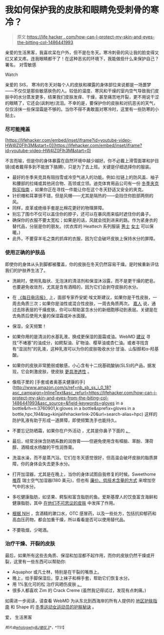 # 我如何保护我的皮肤和眼睛免受刺骨的寒冷？

> 原文:[https://life hacker . com/how-can-I-protect-my-skin-and-eyes-the-bitting-col-1486441993](https://lifehacker.com/how-can-i-protect-my-skin-and-eyes-from-the-biting-col-1486441993)

亲爱的生活黑客，我喜欢呆在户外，但不是在冬天。寒冷刺骨的风让我的脸变得又红又紧又疼。连我眼睛都干了！在这种恶劣的环境下，我能做些什么来保护自己？
署名，
对雪敏感

Watch

亲爱的 StS，
寒冷的冬天对每个人的皮肤和裸露的身体部位来说都是一场噩梦——不仅仅是那些敏感肤色的人。较低的温度、寒风和干燥的室内空气导致我们皮肤中的水分蒸发更多，结果我们皮肤发痒、干燥，甚至痛苦地开裂，更不用说干涩的眼睛了，它还会(讽刺地)流泪。不幸的是，要保护你的皮肤和对抗恶劣的天气，仅仅涂抹一些保湿霜是不够的。当你不得不勇敢面对寒冷时，这里有一些防寒的小贴士。

### 尽可能掩盖

 [https://lifehacker.com/embed/inset/iframe?id=youtube-video-HW4IZ0Flh3M&start=0](https://lifehacker.com/embed/inset/iframe?id=youtube-video-HW4IZ0Flh3M&start=0) 

不言而喻，但是你的身体暴露在自然环境中越少越好。你不必戴上滑雪面罩和护目镜(或者戴得多到不能放下胳膊)，只是为了去上班。关键是仔细选择你的服装。

*   最好的冬季夹克具有阻挡雪或冷空气进入的功能。例如:拉链上的防风盖、袖子和腰部的拉绳或其他闭合物、高领或立领。迪克体育用品公司有一份 [冬季夹克购买指南](http://www.dickssportinggoods.com/info/index.jsp?categoryId=12084881) ，如果你正在寻找一件能让你在这个冬天舒适又安全的夹克。
*   针织帽和耳罩很不错，但是风帽——尤其是隔热的——会挡住你脸部两侧的风。
*   同样，皮革或绝缘手套是比棉花更好的物理屏障。
*   别忘了围巾不仅可以盖住你的脖子，还可以在暴风雨来临时遮住你的鼻子。
*   确保你的衣服不要太宽松；如果是的话，风就会找到进来的路。作为紧身衣的替代品，分层是你的朋友。(优衣库的 Heattech 系列服装 [男士](http://www.uniqlo.com/us/mens-clothing/collections/mens-heattech-collection) [女士](http://www.uniqlo.com/us/womens-clothing/collections/womens-heattech-collection) 可以保暖。)
*   此外，不要穿羊毛之类的抓痒的衣服，因为它会破坏皮肤上保持水分的屏障。

### 使用正确的护肤品

即使你的身体从头到脚都被覆盖，你的皮肤在冬天仍然容易干燥。是时候重新评估我们的护肤养生法了。

*   洗碗时，使用乳脂状、无泡沫的清洁剂和保湿沐浴露，而不是更干燥的肥皂。也要避免收敛剂，尤其是含有酒精的，因为它们会剥夺皮肤的水分。
*   在 [《每日电讯报》](http://www.telegraph.co.uk/health/wellbeing/8129795/Skin-treatment-during-winter.html) 上，面部专家乔安妮·埃文斯建议，如果你是干性皮肤，一周去角质三次；如果你是油性或混合性皮肤，一周去角质两次。 [嘉人](http://www.marieclaire.com/hair-beauty/trends/10-winter-skin-myths) 说，通过去除表层的干燥皮肤，你可以帮助富含水分的新细胞移动到表层。关键是在去角质后使用大量的保湿霜或补水面膜。
*   保湿，全天频繁！
*   如果你用的是清淡的水基乳液，换成更保湿的面霜或油。WebMD [建议](http://www.webmd.com/beauty/ten-winter-skin-care-tips) 寻找“不堵塞”的油成分，如鳄梨油、矿物油、樱草油或杏仁油。或者寻找含有“湿润剂”的乳液，这种乳液可以为你的皮肤吸收水分:甘油、山梨醇和α-羟基酸。
*   如果你的皮肤非常脆弱或敏感，小心含有十二烷基硫酸钠(SLS)的产品，据发现，它会刺激皮肤，使皮肤 [更具渗透性](http://www.ncbi.nlm.nih.gov/pubmed/6370581) 。
*   像瓶子里的 [手套或者奥基夫健康的手](http://www.amazon.com/s/ref=nb_sb_ss_i_0_18?asc_campaign=InlineText&asc_refurl=https://lifehacker.com/how-can-i-protect-my-skin-and-eyes-from-the-biting-col-1486441993&asc_source=&field-keywords=gloves in a bottle&rh=n:3760901,k:gloves in a bottle&sprefix=gloves in a bottle,hpc,194&tag=kinjalifehackerlink-20&url=search-alias=hpc) 这样的防护乳液有助于形成一道屏障，即使频繁洗手也能持久。
*   不要忘记防晒霜，如果你在户外活动 ，尤其是你鼻子下面的 [。](http://www.mensjournal.com/expert-advice/winter-skin-care-20131122/skin-care-for-winter-sport-enthusiasts)
*   最后，经常涂抹含防晒系数的润唇膏——但避免使用含有樟脑、苯酚、薄荷醇、酒精或水杨酸的干性润唇膏。

*   洗温水澡，而不是蒸汽浴。它们在冬天感觉很好，但高温会破坏皮肤的脂质屏障，你的身体会失去更多水分。
*   打开加湿器，尤其是在晚上，当你的身体试图自我修复的时候。Sweethome [推荐](http://thesweethome.com/reviews/the-best-humidifier/) 瑞士空气加湿器(180 美元)，但也有 [廉价、低技术含量的方式](http://lifehacker.com/humidify-your-home-for-increased-winter-comfort-5454655) 来增加空气中的水分。
*   多吃健康脂肪，如坚果、鳄梨和富含脂肪的鱼。爱斯基摩人的饮食富含海鲜和健康脂肪，其中 [在他们不可思议的皮肤](http://www.ascentahealth.com/health-science/science-articles/omega-3-fish-oil-and-skin-health) 中发挥了作用。
*   [根据 NIH](http://newsinhealth.nih.gov/2009/January/feature1.htm) ，含酒精的漱口水，OTC 感冒药，以及一些处方，包括抗抑郁药和高血压药物，都会加重干燥，所以看看是否可以使用替代品。
*   不要吸烟，少喝酒。

### 治疗干燥、开裂的皮肤

最后，如果所有这些去角质、保湿和加湿都不起作用，而你的皮肤仍然干燥或开裂，这里有一些东西可以帮助你:

*   Aquaphor 或凡士林，特别是在干裂的嘴唇上。
*   晚上，给手脚保湿后，穿上袜子和棉手套，帮助它们恢复水分。
*   用 1%氢化可的松 治疗风晒伤皮肤 [。](http://www.realsimple.com/beauty-fashion/skincare/winter-proofing-your-skin-hair-eyes-10000001012380/page8.html)
*   很多人都喜欢 Zim 的 Crack Creme (虽然我记得试过，发现有点刺痛。)

如需进一步阅读，请查看 WebMD 为从东北到西海岸的所有人提供的 [地区护肤指南](http://www.webmd.com/beauty/skin/winter-skin-care-from-sea-to-sea) 和 Shape 的 [冬季运动女运动员的护肤秘诀](http://www.shape.com/lifestyle/beauty-style/8-skincare-secrets-pro-female-winter-sport-athletes) 。

爱，
生活黑客

<small>*照片由*</small>[<small>*whologwhy*</small>](http://www.flickr.com/photos/60417477@N00/4257537239/in/photolist-7udZut-dZpMTn-eBHGF3-bB4MHh-dAT7i1-9Wm94J-8cCFSz-94hVEg-81g4yW-81cUPB-7UpGEr-bq46Ar-eYGfxs-dWnYub-9dcEAD-dXQEcF-93BNnz-at8V1H-bq4dpP-9Jeq2R-9dUUrU-7REX4L-dN21ge-bpYTiC-dN8f9b-edgs9W-d6fwim-atU2k9-d6iKLs-a9YUQQ-dN23xi-e5jYqA-igiULY-bpYTjs-b3cGrv-bZ5keA-fvys1f-ibkEBQ-dYxe2B-fM8DK3-9njc9m-a37bZF-fbZHSL-8s3MxZ-afcuky-8mQnCD-7zTz87-dtRDoL-eTU5JR-chDBVA-chDyzW)<small></small>*[<small>*BJ*</small>](http://www.flickr.com/photos/24290246@N08/3067521037/in/photolist-5F4R8K-5HW114-5J1hu1-5JGYmR-5WaBxq-5WriMi-5XmR7A-5Zrxko-5ZSTuy-61Maov-62PgAE-62UtSE-6eaXDo-6q2h6g-6vnJVK-77dUWk-77dWj2-77e2JB-77hV3j-77SkS8-78wTxA-7cFSdE-7cFYAQ-7fR724-7qhxBk-7vEV2A-9pwatA-dYusqg-7Dp84w-gZheSD-dcJHPh-9zUxYB-ateEHM-bzuPoj-atJktF-atJjxx-agoffX-dZVmA4-95yenm-8oAK1G-952Skb-8sJMph-9a8N9f-9a5Uhz-9a96hW-9a5S38-9a8ZWq-9a5VWn-9a5F5H-9a8MzW-9rWFhu)<small></small>*[<small>*嗟叹 3*</small>](http://www.flickr.com/photos/lamenta3/4242851943/sizes/l/)<small>*，*T51】**</small>**